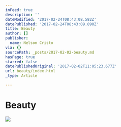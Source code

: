 ```yaml
---
inFeed: true
description: ''
dateModified: '2017-02-24T08:43:08.582Z'
datePublished: '2017-02-24T08:43:09.890Z'
title: Beauty
author: []
publisher:
  name: Nelson Cristo
via: {}
sourcePath: _posts/2017-02-02-beauty.md
hasPage: true
starred: false
datePublishedOriginal: '2017-02-02T11:05:23.677Z'
url: beauty/index.html
_type: Article

---
```

# Beauty
![](https://the-grid-user-content.s3-us-west-2.amazonaws.com/3fb1a5c5-3c23-4378-bc25-584282c8da85.jpg)